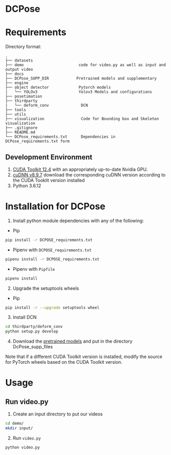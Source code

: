 # DCPose

# Requirements
Directory format:
```
.
├── datasets                    
├── demo                        code for video.py as well as input and output video
├── docs
├── DCPose_SUPP_DIR            Pretrained models and supplementary                      
├── engine                      
├── object detector             Pytorch models
|   └── YOLOv3                  Yolov3 Models and configurations
├── posetimation                
├── thirdparty                   
|   └── deform_conv              DCN                             
├── tools                   
├── utils                    
├── visualization                Code for Bounding box and Skeleton visualization             
├── .gitignore  
├── README.md                   
└── DCPose_requirements.txt      Dependencies in DCPose_requirements.txt form
```

## Development Environment
1. [CUDA Toolkit 12.4](https://developer.nvidia.com/cuda-12-4-0-download-archive) with an appropriately up-to-date Nvidia GPU.
2. [cuDNN v8.9.7](https://developer.nvidia.com/rdp/cudnn-archive) download the corresponding cuDNN version according to the CUDA Tooklit version installed
3. Python 3.6.12

# Installation for DCPose
1. Install python module dependencies with any of the following:
- Pip
```bash
pip install -r DCPOSE_requirements.txt
```
- Pipenv with `DCPOSE_requirements.txt`
```bash
pipenv install -r DCPOSE_requirements.txt
```
- Pipenv with `Pipfile`
```bash
pipenv install
```
2. Upgrade the setuptools wheels
- Pip
```bash
pip install -r --upgrade setuptools wheel
```

3. Install DCN
```bash
cd thirdparty/deform_conv
python setup.py develop
```

4. Download the [pretrained models](https://drive.google.com/drive/folders/1VPcwo9jVhnJpf5GVwR2-za1PFE6bCOXE) and put in the directory DcPose_supp_files

Note that if a different CUDA Toolkit version is installed, modify the source for PyTorch wheels based on the CUDA Toolkit version.

# Usage
## Run video.py
1. Create an input directory to put our videos 
```bash
cd demo/
mkdir input/
```
2. Run `video.py`
```bash
python video.py
```
